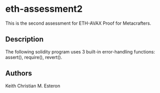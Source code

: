 # eth-assessment2

This is the second assessment for ETH-AVAX Proof for Metacrafters.

## Description

The following solidity program uses 3 built-in error-handling functions: assert(), require(), revert().

## Authors
Keith Christian M. Esteron
